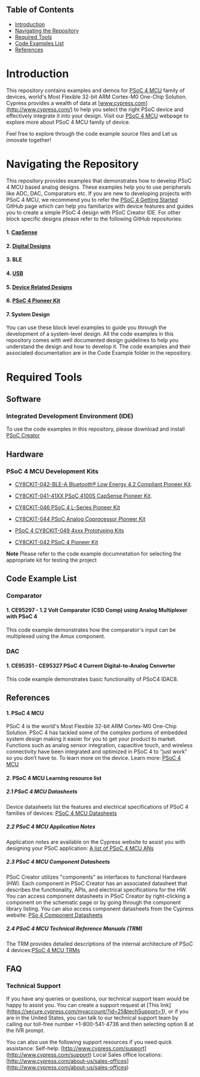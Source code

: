 ## Table of Contents

* [Introduction](#introduction)
* [Navigating the Repository](#navigating-the-repository)
* [Required Tools](#required-tools)
* [Code Examples List](#code-examples-list)
* [References](#references)

# Introduction

This repository contains examples and demos for [PSoC 4 MCU](http://www.cypress.com/products/32-bit-arm-cortex-m0-psoc-4) family of devices, world's Most Flexible 32-bit ARM Cortex-M0 One-Chip Solution. Cypress provides a wealth of data at [www.cypress.com](http://www.cypress.com/) to help you select the right PSoC device and effectively integrate it into your design. Visit our [PSoC 4 MCU](http://www.cypress.com/products/32-bit-arm-cortex-m0-psoc-4) webpage to explore more about PSoC 4 MCU family of device.

Feel free to explore through the code example source files and Let us innovate together!

# Navigating the Repository

This repository provides examples that demonstrates how to develop PSoC 4 MCU based analog designs. These examples help you to use peripherals like ADC, DAC, Comparators etc. 
If you are new to developing projects with PSoC 4 MCU, we recommend you to refer the [PSoC 4 Getting Started](https://github.com/cypresssemiconductorco/PSoC-4-MCU-Getting-Started) GitHub page which can help you familiarize with device features and guides you to create a simple PSoC 4 design with PSoC Creator IDE. For other block specific designs please refer to the following GitHub repositories:

#### 1. [CapSense](https://github.com/cypresssemiconductorco/PSoC-4-MCU-CapSense)
#### 2. [Digital Designs](https://github.com/cypresssemiconductorco/PSoC-4-MCU-Digital-Designs)
#### 3. BLE
#### 4. [USB](https://github.com/cypresssemiconductorco/PSoC-4-MCU-USB-Connectivity-Designs)
#### 5. [Device Related Designs](https://github.com/cypresssemiconductorco/PSoC-4-MCU-Device-Related-Designs)
#### 6. [PSoC 4 Pioneer Kit](https://github.com/cypresssemiconductorco/PSoC-4-MCU-Pioneer-Kits)
#### 7. System Design

You can use these block level examples to guide you through the development of a system-level design. All the code examples in this repository comes with well documented design guidelines to help you understand the design and how to develop it. The code examples and their associated documentation are in the Code Example folder in the repository.

# Required Tools

## Software
### Integrated Development Environment (IDE)
To use the code examples in this repository, please download and install
[PSoC Creator](http://www.cypress.com/products/psoc-creator)

## Hardware
### PSoC 4 MCU Development Kits
* [CY8CKIT-042-BLE-A Bluetooth® Low Energy 4.2 Compliant Pioneer Kit](http://www.cypress.com/documentation/development-kitsboards/cy8ckit-042-ble-bluetooth-low-energy-42-compliant-pioneer-kit).

* [CY8CKIT-041-41XX PSoC 4100S CapSense Pioneer Kit](http://www.cypress.com/documentation/development-kitsboards/cy8ckit-041-41xx-psoc-4100s-capsense-pioneer-kit). 

* [CY8CKIT-046 PSoC 4 L-Series Pioneer Kit](http://www.cypress.com/documentation/development-kitsboards/cy8ckit-046-psoc-4-l-series-pioneer-kit)

* [CY8CKIT-044 PSoC Analog Coprocessor Pioneer Kit](http://www.cypress.com/documentation/development-kitsboards/cy8ckit-048-psoc-analog-coprocessor-pioneer-kit)

* [PSoC 4 CY8CKIT-049 4xxx Prototyping Kits](http://www.cypress.com/documentation/development-kitsboards/psoc-4-cy8ckit-049-4xxx-prototyping-kits)

* [CY8CKIT-042 PSoC 4 Pioneer Kit](http://www.cypress.com/documentation/development-kitsboards/cy8ckit-042-psoc-4-pioneer-kit) 

**Note** Please refer to the code example documnetation for selecting the appropriate kit for testing the project

## Code Example List

### Comparator
#### 1. CE95297 - 1.2 Volt Comparator (CSD Comp) using Analog Multiplexer with PSoC 4
This code example demonstrates how the comparator's input can be multiplexed using the Amux component.

### DAC
#### 1. CE95351 - CE95327 PSoC 4 Current Digital-to-Analog Converter
This code example demonstrates basic functionality of PSoC4 IDAC8.

## References
#### 1. PSoC 4 MCU
PSoC 4 is the world's Most Flexible 32-bit ARM Cortex-M0 One-Chip Solution. PSoC 4 has tackled some of the complex portions of embedded system design making it easier for you to get your product to market. Functions such as analog sensor integration, capacitive touch, and wireless connectivity have been integrated and optimized in PSoC 4 to “just work” so you don’t have to. To learn more on the device. Learn more: [PSoC 4 MCU](http://www.cypress.com/products/32-bit-arm-cortex-m0-psoc-4)

####  2. PSoC 4 MCU Learning resource list
##### 2.1 PSoC 4 MCU Datasheets
Device datasheets list the features and electrical specifications of PSoC 4 families of devices: [PSoC 4 MCU Datasheets](http://www.cypress.com/search/all?f%5b0%5d=meta_type%3Atechnical_documents&f%5b1%5d=field_related_products%3A1297&f%5b2%5d=resource_meta_type%3A575)
##### 2.2 PSoC 4 MCU Application Notes
Application notes are available on the Cypress website to assist you with designing your PSoC application: [A list of PSoC 4 MCU ANs](https://community.cypress.com/external-link.jspa?url=http%3A%2F%2Fwww.cypress.com%2Fsearch%2Fall%3Ff%255b0%255d%3Dmeta_type%253Atechnical_documents%26f%255b1%255d%3Dfield_related_products%253A1297%26f%255b2%255d%3Dresource_meta_type%253A574)
##### 2.3 PSoC 4 MCU Component Datasheets
PSoC Creator utilizes "components" as interfaces to functional Hardware (HW). Each component in PSoC Creator has an associated datasheet that describes the functionality, APIs, and electrical specifications for the HW. You can access component datasheets in PSoC Creator by right-clicking a component on the schematic page or by going through the component library listing. You can also access component datasheets from the Cypress website: [PSo 4 Component Datasheets](https://community.cypress.com/external-link.jspa?url=http%3A%2F%2Fwww.cypress.com%2Fsearch%2Fall%3Ff%255b0%255d%3Dmeta_type%253Asoftware_tools%26f%255b1%255d%3Dfield_related_products%253A1297%26f%255b2%255d%3Dsoftware_tools_meta_type%253A532)
##### 2.4 PSoC 4 MCU Technical Reference Manuals (TRM)
The TRM provides detailed descriptions of the internal architecture of PSoC 4 devices:[PSoC 4 MCU TRMs](https://community.cypress.com/external-link.jspa?url=http%3A%2F%2Fwww.cypress.com%2Fsearch%2Fall%3Ff%255b0%255d%3Dmeta_type%253Atechnical_documents%26f%255b1%255d%3Dfield_related_products%253A1297%26f%255b2%255d%3Dresource_meta_type%253A583)

## FAQ

### Technical Support
If you have any queries or questions, our technical support team would be happy to assist you. You can create a support request at [This link] (https://secure.cypress.com/myaccount/?id=25&techSupport=1), or if you are in the United States, you can talk to our technical support team by calling our toll-free number +1-800-541-4736 and then selecting option 8 at the IVR prompt. 

You can also use the following support resources if you need quick assistance: 
Self-help: [http://www.cypress.com/support] (http://www.cypress.com/support)
Local Sales office locations: [http://www.cypress.com/about-us/sales-offices] (http://www.cypress.com/about-us/sales-offices)
